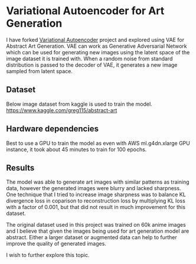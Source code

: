 # Variational Autoencoder for Art Generation

I have forked [Variational Autoencoder](https://github.com/developershutt/Autoencoders/tree/main/4%20-%20Variational%20Autoencoder) project and explored using VAE for Abstract Art Generation. VAE can work as Generative Adversarial Network which can be used for generating new images using the latent space of the image dataset it is trained with. When a random noise from standard distribution is passed to the decoder of VAE, it generates a new image sampled from latent space.

## Dataset
Below image dataset from kaggle is used to train the model.
https://www.kaggle.com/greg115/abstract-art

## Hardware dependencies
Best to use a GPU to train the model as even with AWS ml.g4dn.xlarge GPU instance, it took about 45 minutes to train for 100 epochs.

## Results
The model was able to generate art images with similar patterns as training data, however the generated images were blurry and lacked sharpness.
One technique that I tried to increase image sharpness was to balance KL divergence loss in coparison to reconstruction loss by multiplying KL loss with a factor of 0.001, but that did not result in much improvement for this dataset.

The original dataset used in this project was trained on 60k anime images and I believe that given the images being used for art generation model are abstract. Either a larger dataset or augmented data can help to further improve the quality of generated images.

I wish to further explore this topic.





